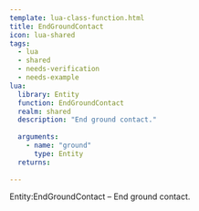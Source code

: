 ```yaml
---
template: lua-class-function.html
title: EndGroundContact
icon: lua-shared
tags:
  - lua
  - shared
  - needs-verification
  - needs-example
lua:
  library: Entity
  function: EndGroundContact
  realm: shared
  description: "End ground contact."
  
  arguments:
    - name: "ground"
      type: Entity
  returns:
    
---
```


<div class="lua__search__keywords">
Entity:EndGroundContact &#x2013; End ground contact.
</div>
